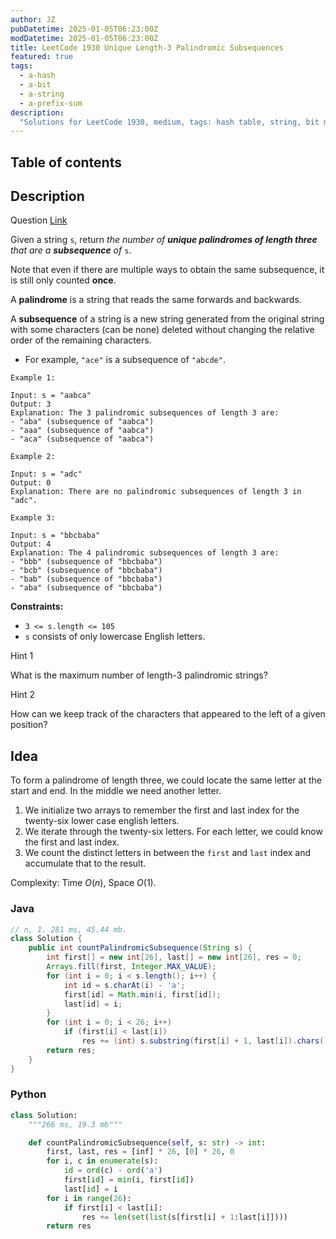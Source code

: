 ```yaml
---
author: JZ
pubDatetime: 2025-01-05T06:23:00Z
modDatetime: 2025-01-05T06:23:00Z
title: LeetCode 1930 Unique Length-3 Palindromic Subsequences
featured: true
tags:
  - a-hash
  - a-bit
  - a-string
  - a-prefix-sum
description:
  "Solutions for LeetCode 1930, medium, tags: hash table, string, bit manipulation, prefix sum."
---
```


## Table of contents

## Description

Question [Link](https://leetcode.com/problems/unique-length-3-palindromic-subsequences/description/?envType=daily-question&envId=2025-01-04)

Given a string `s`, return _the number of **unique palindromes of length three** that are a **subsequence** of_ `s`.

Note that even if there are multiple ways to obtain the same subsequence, it is still only counted **once**.

A **palindrome** is a string that reads the same forwards and backwards.

A **subsequence** of a string is a new string generated from the original string with some characters (can be none) deleted without changing the relative order of the remaining characters.

-   For example, `"ace"` is a subsequence of `"abcde"`.

```
Example 1:

Input: s = "aabca"
Output: 3
Explanation: The 3 palindromic subsequences of length 3 are:
- "aba" (subsequence of "aabca")
- "aaa" (subsequence of "aabca")
- "aca" (subsequence of "aabca")

Example 2:

Input: s = "adc"
Output: 0
Explanation: There are no palindromic subsequences of length 3 in "adc".

Example 3:

Input: s = "bbcbaba"
Output: 4
Explanation: The 4 palindromic subsequences of length 3 are:
- "bbb" (subsequence of "bbcbaba")
- "bcb" (subsequence of "bbcbaba")
- "bab" (subsequence of "bbcbaba")
- "aba" (subsequence of "bbcbaba")
```

**Constraints:**

-   `3 <= s.length <= 105`
-   `s` consists of only lowercase English letters.

Hint 1

What is the maximum number of length-3 palindromic strings?

Hint 2

How can we keep track of the characters that appeared to the left of a given position?

## Idea

To form a palindrome of length three, we could locate the same letter at the start and end. In the middle we need another letter.

1. We initialize two arrays to remember the first and last index for the twenty-six lower case english letters.
2. We iterate through the twenty-six letters. For each letter, we could know the first and last index.
3. We count the distinct letters in between the `first` and `last` index and accumulate that to the result.

Complexity: Time $O(n)$, Space $O(1)$.

### Java

```java
// n, 1. 281 ms, 45.44 mb.
class Solution {
    public int countPalindromicSubsequence(String s) {
        int first[] = new int[26], last[] = new int[26], res = 0;
        Arrays.fill(first, Integer.MAX_VALUE);
        for (int i = 0; i < s.length(); i++) {
            int id = s.charAt(i) - 'a';
            first[id] = Math.min(i, first[id]);
            last[id] = i;
        }
        for (int i = 0; i < 26; i++)
            if (first[i] < last[i])
                res += (int) s.substring(first[i] + 1, last[i]).chars().distinct().count();
        return res;
    }
}
```

### Python

```python
class Solution:
    """266 ms, 19.3 mb"""

    def countPalindromicSubsequence(self, s: str) -> int:
        first, last, res = [inf] * 26, [0] * 26, 0
        for i, c in enumerate(s):
            id = ord(c) - ord('a')
            first[id] = min(i, first[id])
            last[id] = i
        for i in range(26):
            if first[i] < last[i]:
                res += len(set(list(s[first[i] + 1:last[i]])))
        return res
```
